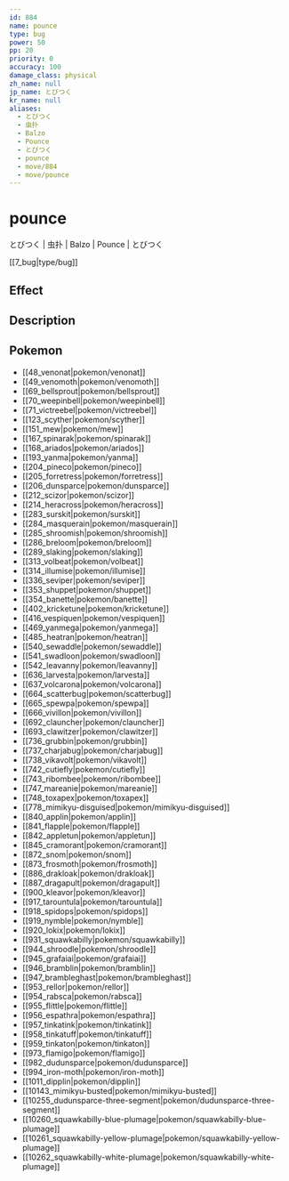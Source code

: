 ```yaml
---
id: 884
name: pounce
type: bug
power: 50
pp: 20
priority: 0
accuracy: 100
damage_class: physical
zh_name: null
jp_name: とびつく
kr_name: null
aliases:
  - とびつく
  - 虫扑
  - Balzo
  - Pounce
  - とびつく
  - pounce
  - move/884
  - move/pounce
---
```

# pounce
    
とびつく | 虫扑 | Balzo | Pounce | とびつく

[[7_bug|type/bug]]

## Effect



## Description



## Pokemon

- [[48_venonat|pokemon/venonat]]
- [[49_venomoth|pokemon/venomoth]]
- [[69_bellsprout|pokemon/bellsprout]]
- [[70_weepinbell|pokemon/weepinbell]]
- [[71_victreebel|pokemon/victreebel]]
- [[123_scyther|pokemon/scyther]]
- [[151_mew|pokemon/mew]]
- [[167_spinarak|pokemon/spinarak]]
- [[168_ariados|pokemon/ariados]]
- [[193_yanma|pokemon/yanma]]
- [[204_pineco|pokemon/pineco]]
- [[205_forretress|pokemon/forretress]]
- [[206_dunsparce|pokemon/dunsparce]]
- [[212_scizor|pokemon/scizor]]
- [[214_heracross|pokemon/heracross]]
- [[283_surskit|pokemon/surskit]]
- [[284_masquerain|pokemon/masquerain]]
- [[285_shroomish|pokemon/shroomish]]
- [[286_breloom|pokemon/breloom]]
- [[289_slaking|pokemon/slaking]]
- [[313_volbeat|pokemon/volbeat]]
- [[314_illumise|pokemon/illumise]]
- [[336_seviper|pokemon/seviper]]
- [[353_shuppet|pokemon/shuppet]]
- [[354_banette|pokemon/banette]]
- [[402_kricketune|pokemon/kricketune]]
- [[416_vespiquen|pokemon/vespiquen]]
- [[469_yanmega|pokemon/yanmega]]
- [[485_heatran|pokemon/heatran]]
- [[540_sewaddle|pokemon/sewaddle]]
- [[541_swadloon|pokemon/swadloon]]
- [[542_leavanny|pokemon/leavanny]]
- [[636_larvesta|pokemon/larvesta]]
- [[637_volcarona|pokemon/volcarona]]
- [[664_scatterbug|pokemon/scatterbug]]
- [[665_spewpa|pokemon/spewpa]]
- [[666_vivillon|pokemon/vivillon]]
- [[692_clauncher|pokemon/clauncher]]
- [[693_clawitzer|pokemon/clawitzer]]
- [[736_grubbin|pokemon/grubbin]]
- [[737_charjabug|pokemon/charjabug]]
- [[738_vikavolt|pokemon/vikavolt]]
- [[742_cutiefly|pokemon/cutiefly]]
- [[743_ribombee|pokemon/ribombee]]
- [[747_mareanie|pokemon/mareanie]]
- [[748_toxapex|pokemon/toxapex]]
- [[778_mimikyu-disguised|pokemon/mimikyu-disguised]]
- [[840_applin|pokemon/applin]]
- [[841_flapple|pokemon/flapple]]
- [[842_appletun|pokemon/appletun]]
- [[845_cramorant|pokemon/cramorant]]
- [[872_snom|pokemon/snom]]
- [[873_frosmoth|pokemon/frosmoth]]
- [[886_drakloak|pokemon/drakloak]]
- [[887_dragapult|pokemon/dragapult]]
- [[900_kleavor|pokemon/kleavor]]
- [[917_tarountula|pokemon/tarountula]]
- [[918_spidops|pokemon/spidops]]
- [[919_nymble|pokemon/nymble]]
- [[920_lokix|pokemon/lokix]]
- [[931_squawkabilly|pokemon/squawkabilly]]
- [[944_shroodle|pokemon/shroodle]]
- [[945_grafaiai|pokemon/grafaiai]]
- [[946_bramblin|pokemon/bramblin]]
- [[947_brambleghast|pokemon/brambleghast]]
- [[953_rellor|pokemon/rellor]]
- [[954_rabsca|pokemon/rabsca]]
- [[955_flittle|pokemon/flittle]]
- [[956_espathra|pokemon/espathra]]
- [[957_tinkatink|pokemon/tinkatink]]
- [[958_tinkatuff|pokemon/tinkatuff]]
- [[959_tinkaton|pokemon/tinkaton]]
- [[973_flamigo|pokemon/flamigo]]
- [[982_dudunsparce|pokemon/dudunsparce]]
- [[994_iron-moth|pokemon/iron-moth]]
- [[1011_dipplin|pokemon/dipplin]]
- [[10143_mimikyu-busted|pokemon/mimikyu-busted]]
- [[10255_dudunsparce-three-segment|pokemon/dudunsparce-three-segment]]
- [[10260_squawkabilly-blue-plumage|pokemon/squawkabilly-blue-plumage]]
- [[10261_squawkabilly-yellow-plumage|pokemon/squawkabilly-yellow-plumage]]
- [[10262_squawkabilly-white-plumage|pokemon/squawkabilly-white-plumage]]

